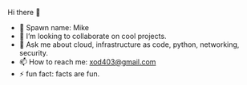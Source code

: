 Hi there 👋

- 🔭 Spawn name: Mike
- 👯 I’m looking to collaborate on cool projects.
- 💬 Ask me about cloud, infrastructure as code, python, networking, security.
- 📫 How to reach me: xod403@gmail.com
- ⚡ fun fact: facts are fun.
